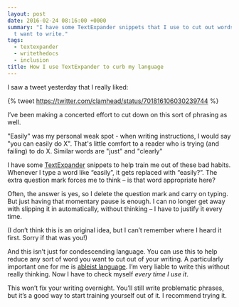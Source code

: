 ```yaml
---
layout: post
date: 2016-02-24 08:16:00 +0000
summary: "I have some TextExpander snippets that I use to cut out words I don\u2019\
  t want to write."
tags:
  - textexpander
  - writethedocs
  - inclusion
title: How I use TextExpander to curb my language
---
```


I saw a tweet yesterday that I really liked:

{% tweet https://twitter.com/clamhead/status/701816106030239744 %}

I’ve been making a concerted effort to cut down on this sort of phrasing as well.

"Easily" was my personal weak spot - when writing instructions, I would say "you can easily do X". That's little comfort to a reader who is trying (and failing) to do X. Similar words are "just" and "clearly"

I have some [TextExpander](https://smilesoftware.com/textexpander) snippets to help train me out of these bad habits. Whenever I type a word like “easily”, it gets replaced with “easily?”. The extra question mark forces me to think &ndash; is that word appropriate here?

Often, the answer is yes, so I delete the question mark and carry on typing. But just having that momentary pause is enough. I can no longer get away with slipping it in automatically, without thinking &ndash; I have to justify it every time.

(I don’t think this is an original idea, but I can’t remember where I heard it first. Sorry if that was you!)

And this isn’t just for condescending language. You can use this to help reduce any sort of word you want to cut out of your writing. A particularly important one for me is [ableist language](http://www.autistichoya.com/p/ableist-words-and-terms-to-avoid.html). I’m very liable to write this without really thinking. Now I have to check myself *every time I use it*.

This won’t fix your writing overnight. You’ll still write problematic phrases, but it’s a good way to start training yourself out of it. I recommend trying it.
